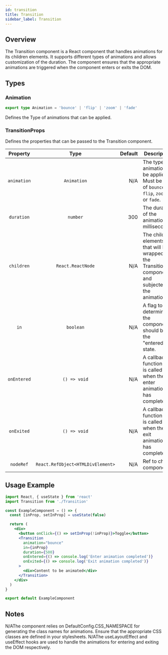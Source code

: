 ```yaml
---
id: transition
title: Transition
sidebar_label: Transition
---
```


## Overview

The Transition component is a React component that handles animations for its children elements. It supports different types of animations and allows customization of the duration. The component ensures that the appropriate animations are triggered when the component enters or exits the DOM.

## Types

### Animation

```typescript
export type Animation = 'bounce' | 'flip' | 'zoom' | 'fade'
```

Defines the Type of animations that can be applied.

### TransitionProps

Defines the properties that can be passed to the Transition component.

|  Property   |               Type                | Default | Description                                                                                         |
| :---------: | :-------------------------------: | ------: | --------------------------------------------------------------------------------------------------- |
| `animation` |            `Animation`            |     N/A | The type of animation to be applied. Must be one of `bounce`, `flip`, `zoom`, or `fade`.            |
| `duration`  |             `number`              |     300 | The duration of the animation in milliseconds.                                                      |
| `children`  |         `React.ReactNode`         |     N/A | The child elements that will be wrapped by the Transition component and subjected to the animation. |
|    `in`     |             `boolean`             |     N/A | A flag to determine if the component should be in the "entered" state.                              |
| `onEntered` |           `() => void`            |     N/A | A callback function that is called when the enter animation has completed.                          |
| `onExited`  |           `() => void`            |     N/A | A callback function that is called when the exit animation has completed.                           |
|  `nodeRef`  | `React.RefObject<HTMLDivElement>` |     N/A | Ref to child component                                                                              |

## Usage Example

```jsx
import React, { useState } from 'react'
import Transition from './Transition'

const ExampleComponent = () => {
  const [inProp, setInProp] = useState(false)

  return (
    <div>
      <button onClick={() => setInProp(!inProp)}>Toggle</button>
      <Transition
        animation="bounce"
        in={inProp}
        duration={500}
        onEntered={() => console.log('Enter animation completed')}
        onExited={() => console.log('Exit animation completed')}
      >
        <div>Content to be animated</div>
      </Transition>
    </div>
  )
}

export default ExampleComponent
```

## Notes

N/AThe component relies on DefaultConfig.CSS_NAMESPACE for generating the class names for animations. Ensure that the appropriate CSS classes are defined in your stylesheets.
N/AThe useLayoutEffect and useEffect hooks are used to handle the animations for entering and exiting the DOM respectively.
